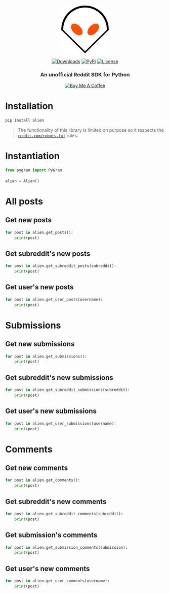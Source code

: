 <p align="center">
<img src="misc/alien.svg" alt="Ernie Logo" width="150"/></a>
</p>

<p align="center">
    <a href="https://pepy.tech/project/alien/"><img alt="Downloads" src="https://img.shields.io/badge/dynamic/json?style=flat-square&maxAge=3600&label=downloads&query=$.total_downloads&url=https://api.pepy.tech/api/projects/alien"></a>
    <a href="https://pypi.python.org/pypi/alien/"><img alt="PyPi" src="https://img.shields.io/pypi/v/alien.svg?style=flat-square"></a>
    <!--<a href="https://github.com/labteral/alien/releases"><img alt="GitHub releases" src="https://img.shields.io/github/release/labteral/alien.svg?style=flat-square"></a>-->
    <a href="https://github.com/labteral/alien/blob/master/LICENSE"><img alt="License" src="https://img.shields.io/github/license/labteral/alien.svg?style=flat-square&color=green"></a>
</p>

<h3 align="center">
<b>An unofficial Reddit SDK for Python</b>
</h3>

<p align="center">
    <a href="https://www.buymeacoffee.com/brunneis" target="_blank"><img src="https://cdn.buymeacoffee.com/buttons/default-orange.png" alt="Buy Me A Coffee" height="35px"></a>
</p>

# Installation
```bash
pip install alien
```

> The functionality of this library is limited on purpose so it respects the [`reddit.com/robots.txt`](https://www.reddit.com/robots.txt) rules.

# Instantiation
```python
from pygram import PyGram

alien = Alien()
```

# All posts

## Get new posts
```python
for post in alien.get_posts():
    print(post)
```

## Get subreddit's new posts
```python
for post in alien.get_subreddit_posts(subreddit):
    print(post)
```

## Get user's new posts
```python
for post in alien.get_user_posts(username):
    print(post)
```

# Submissions

## Get new submissions
```python
for post in alien.get_submissions():
    print(post)
```

## Get subreddit's new submissions
```python
for post in alien.get_subreddit_submissions(subreddit):
    print(post)
```

## Get user's new submissions
```python
for post in alien.get_user_submissions(username):
    print(post)
```

# Comments

## Get new comments
```python
for post in alien.get_comments():
    print(post)
```

## Get subreddit's new comments
```python
for post in alien.get_subreddit_comments(subreddit):
    print(post)
```

## Get submission's comments
```python
for post in alien.get_submission_comments(submission):
    print(post)
```

## Get user's new comments
```python
for post in alien.get_user_comments(username):
    print(post)
```